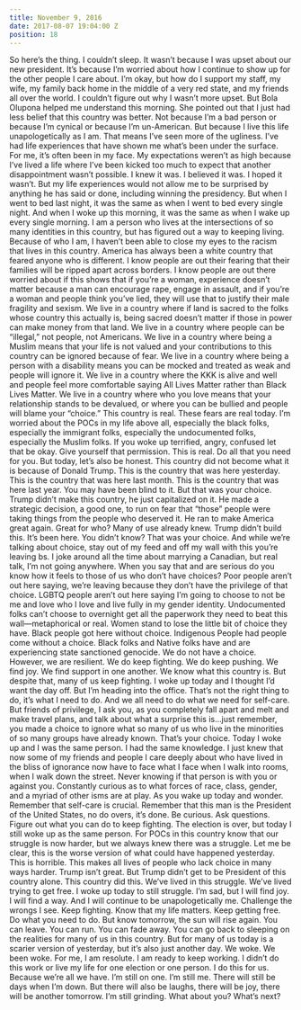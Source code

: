 ```yaml
---
title: November 9, 2016
date: 2017-08-07 19:04:00 Z
position: 18
---
```


So here’s the thing. I couldn’t sleep. It wasn’t because I was upset about our new president. It’s because I’m worried about how I continue to show up for the other people I care about. I’m okay, but how do I support my staff, my wife, my family back home in the middle of a very red state, and my friends all over the world.
I couldn’t figure out why I wasn’t more upset. But Bola Olupona helped me understand this morning. She pointed out that I just had less belief that this country was better. Not because I’m a bad person or because I’m cynical or because I’m un-American. But because I live this life unapologetically as I am. That means I’ve seen more of the ugliness. I’ve had life experiences that have shown me what’s been under the surface. For me, it’s often been in my face. My expectations weren’t as high because I’ve lived a life where I’ve been kicked too much to expect that another disappointment wasn’t possible. I knew it was. I believed it was. I hoped it wasn’t. But my life experiences would not allow me to be surprised by anything he has said or done, including winning the presidency.
But when I went to bed last night, it was the same as when I went to bed every single night. And when I woke up this morning, it was the same as when I wake up every single morning. I am a person who lives at the intersections of so many identities in this country, but has figured out a way to keeping living. Because of who I am, I haven’t been able to close my eyes to the racism that lives in this country. America has always been a white country that feared anyone who is different. I know people are out their fearing that their families will be ripped apart across borders. I know people are out there worried about if this shows that if you’re a woman, experience doesn’t matter because a man can encourage rape, engage in assault, and if you’re a woman and people think you’ve lied, they will use that to justify their male fragility and sexism. We live in a country where if land is sacred to the folks whose country this actually is, being sacred doesn’t matter if those in power can make money from that land. We live in a country where people can be “illegal,” not people, not Americans. We live in a country where being a Muslim means that your life is not valued and your contributions to this country can be ignored because of fear. We live in a country where being a person with a disability means you can be mocked and treated as weak and people will ignore it. We live in a country where the KKK is alive and well and people feel more comfortable saying All Lives Matter rather than Black Lives Matter. We live in a country where who you love means that your relationship stands to be devalued, or where you can be bullied and people will blame your “choice.” This country is real. These fears are real today. I’m worried about the POCs in my life above all, especially the black folks, especially the immigrant folks, especially the undocumented folks, especially the Muslim folks. If you woke up terrified, angry, confused let that be okay. Give yourself that permission. This is real.
Do all that you need for you. But today, let’s also be honest.
This country did not become what it is because of Donald Trump. This is the country that was here yesterday. This is the country that was here last month. This is the country that was here last year. You may have been blind to it. But that was your choice. Trump didn’t make this country, he just capitalized on it. He made a strategic decision, a good one, to run on fear that “those” people were taking things from the people who deserved it. He ran to make America great again. Great for who? Many of use already knew. Trump didn’t build this. It’s been here. You didn’t know? That was your choice.
And while we’re talking about choice, stay out of my feed and off my wall with this you’re leaving bs. I joke around all the time about marrying a Canadian, but real talk, I’m not going anywhere. When you say that and are serious do you know how it feels to those of us who don’t have choices? Poor people aren’t out here saying, we’re leaving because they don’t have the privilege of that choice. LGBTQ people aren’t out here saying I’m going to choose to not be me and love who I love and live fully in my gender identity. Undocumented folks can’t choose to overnight get all the paperwork they need to beat this wall—metaphorical or real. Women stand to lose the little bit of choice they have. Black people got here without choice. Indigenous People had people come without a choice. Black folks and Native folks have and are experiencing state sanctioned genocide. We do not have a choice.
However, we are resilient. We do keep fighting. We do keep pushing. We find joy. We find support in one another. We know what this country is. But despite that, many of us keep fighting. I woke up today and I thought I’d want the day off. But I’m heading into the office. That’s not the right thing to do, it’s what I need to do. And we all need to do what we need for self-care.
But friends of privilege, I ask you, as you completely fall apart and melt and make travel plans, and talk about what a surprise this is…just remember, you made a choice to ignore what so many of us who live in the minorities of so many groups have already known. That’s your choice. Today I woke up and I was the same person. I had the same knowledge. I just knew that now some of my friends and people I care deeply about who have lived in the bliss of ignorance now have to face what I face when I walk into rooms, when I walk down the street. Never knowing if that person is with you or against you. Constantly curious as to what forces of race, class, gender, and a myriad of other isms are at play.
As you wake up today and wonder. Remember that self-care is crucial. Remember that this man is the President of the United States, no do overs, it’s done. Be curious. Ask questions. Figure out what you can do to keep fighting. The election is over, but today I still woke up as the same person. For POCs in this country know that our struggle is now harder, but we always knew there was a struggle. Let me be clear, this is the worse version of what could have happened yesterday. This is horrible. This makes all lives of people who lack choice in many ways harder. Trump isn’t great. But Trump didn’t get to be President of this country alone. This country did this. We’ve lived in this struggle. We’ve lived trying to get free. I woke up today to still struggle. I’m sad, but I will find joy. I will find a way. And I will continue to be unapologetically me. Challenge the wrongs I see. Keep fighting. Know that my life matters. Keep getting free. Do what you need to do. But know tomorrow, the sun will rise again. You can leave. You can run. You can fade away. You can go back to sleeping on the realities for many of us in this country. But for many of us today is a scarier version of yesterday, but it’s also just another day. We woke. We been woke.
For me, I am resolute. I am ready to keep working. I didn’t do this work or live my life for one election or one person. I do this for us. Because we’re all we have. I’m still on one. I’m still me. There will still be days when I’m down. But there will also be laughs, there will be joy, there will be another tomorrow. I’m still grinding.
What about you? What’s next?

